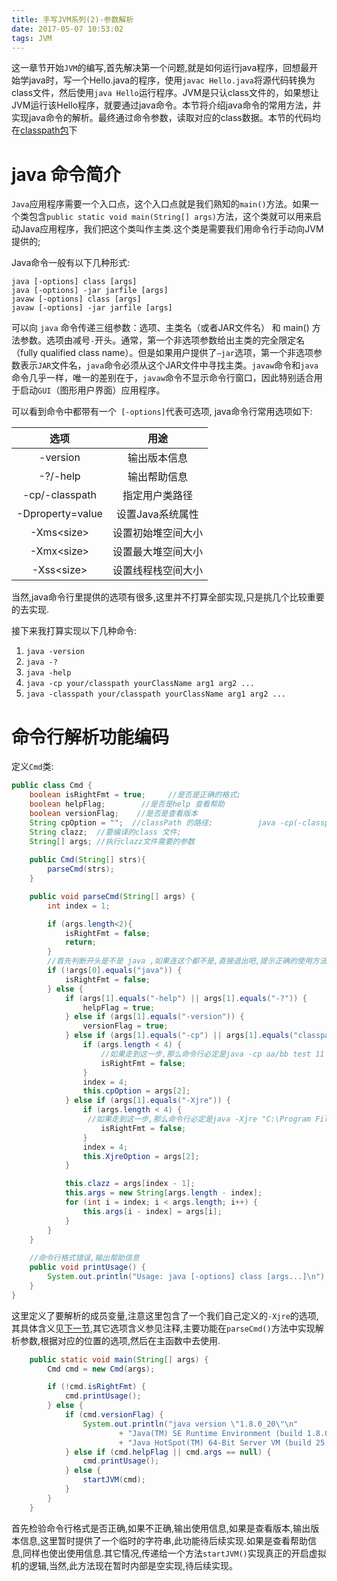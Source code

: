 ```yaml
---
title: 手写JVM系列(2)-参数解析
date: 2017-05-07 10:53:02
tags: JVM
---
```


这一章节开始`JVM`的编写,首先解决第一个问题,就是如何运行java程序，回想最开始学java时，写一个Hello.java的程序，使用`javac Hello.java`将源代码转换为class文件，然后使用`java Hello`运行程序。JVM是只认class文件的，如果想让JVM运行该Hello程序，就要通过java命令。本节将介绍java命令的常用方法，并实现java命令的解析。最终通过命令参数，读取对应的class数据。本节的代码均在[classpath包](https://github.com/zachaxy/JVM)下

<!--more-->



# java 命令简介

`Java`应用程序需要一个入口点，这个入口点就是我们熟知的`main()`方法。如果一个类包含`public static void main(String[] args)`方法，这个类就可以用来启动Java应用程序，我们把这个类叫作主类.这个类是需要我们用命令行手动向JVM提供的;

Java命令一般有以下几种形式:

```
java [-options] class [args]
java [-options] -jar jarfile [args]
javaw [-options] class [args]
javaw [-options] -jar jarfile [args]
```

可以向 `java` 命令传递三组参数：选项、主类名（或者JAR文件名）
和 main() 方法参数。选项由减号`-`开头。通常，第一个非选项参数给出主类的完全限定名（fully qualified class name）。但是如果用户提供了`–jar`选项，第一个非选项参数表示`JAR`文件名，`java`命令必须从这个JAR文件中寻找主类。`javaw`命令和`java`命令几乎一样，唯一的差别在于，`javaw`命令不显示命令行窗口，因此特别适合用于启动`GUI`（图形用户界面）应用程序。



可以看到命令中都带有一个` [-options]`代表可选项, java命令行常用选项如下:

|        选项        |     用途     |
| :--------------: | :--------: |
|     -version     |   输出版本信息   |
|     -?/-help     |   输出帮助信息   |
|  -cp/-classpath  |  指定用户类路径   |
| -Dproperty=value | 设置Java系统属性 |
|   -Xms\<size>    | 设置初始堆空间大小  |
|   -Xmx\<size>    | 设置最大堆空间大小  |
|   -Xss\<size>    | 设置线程栈空间大小  |

当然,java命令行里提供的选项有很多,这里并不打算全部实现,只是挑几个比较重要的去实现.

接下来我打算实现以下几种命令:

1. `java -version`
2. `java -?`
3. `java -help`
4. `java -cp your/classpath yourClassName arg1 arg2 ...` 
5. `java -classpath your/classpath yourClassName arg1 arg2 ...`



# 命令行解析功能编码

定义`Cmd`类:

```java
public class Cmd {
    boolean isRightFmt = true;     //是否是正确的格式;
    boolean helpFlag;        //是否是help 查看帮助
    boolean versionFlag;    //是否是查看版本
    String cpOption = "";  //classPath 的路径;          java -cp(-classpath) xxx
    String clazz;  //要编译的class 文件;
    String[] args; //执行clazz文件需要的参数
    
    public Cmd(String[] strs){
        parseCmd(strs);
    }

    public void parseCmd(String[] args) {
        int index = 1;

        if (args.length<2){
            isRightFmt = false;
            return;
        }
        //首先判断开头是不是 java ,如果连这个都不是,直接退出吧,提示正确的使用方法;
        if (!args[0].equals("java")) {
            isRightFmt = false;
        } else {
            if (args[1].equals("-help") || args[1].equals("-?")) {
                helpFlag = true;
            } else if (args[1].equals("-version")) {
                versionFlag = true;
            } else if (args[1].equals("-cp") || args[1].equals("classpath")) {
                if (args.length < 4) {
                    //如果走到这一步,那么命令行必定是java -cp aa/bb test 11 22 33 的形式,所以应该至少有4项;
                    isRightFmt = false;
                }
                index = 4;
                this.cpOption = args[2];
            } else if (args[1].equals("-Xjre")) {
                if (args.length < 4) {
                 //如果走到这一步,那么命令行必定是java -Xjre "C:\Program Files\Java\jdk1.8.0_20\jre" java.lang.Object 的形式,所以应该至少有4项;
                    isRightFmt = false;
                }
                index = 4;
                this.XjreOption = args[2];
            }

            this.clazz = args[index - 1];
            this.args = new String[args.length - index];
            for (int i = index; i < args.length; i++) {
                this.args[i - index] = args[i];
            }
        }
    }
    
    //命令行格式错误,输出帮助信息
    public void printUsage() {
        System.out.println("Usage: java [-options] class [args...]\n");
    }
}
```

这里定义了要解析的成员变量,注意这里包含了一个我们自己定义的`-Xjre`的选项,其具体含义见[下一节](),其它选项含义参见注释,主要功能在`parseCmd()`方法中实现解析参数,根据对应的位置的选项,然后在主函数中去使用.



```java
    public static void main(String[] args) {
        Cmd cmd = new Cmd(args);

        if (!cmd.isRightFmt) {
            cmd.printUsage();
        } else {
            if (cmd.versionFlag) {
                System.out.println("java version \"1.8.0_20\"\n"
                        + "Java(TM) SE Runtime Environment (build 1.8.0_20-b26)\n"
                        + "Java HotSpot(TM) 64-Bit Server VM (build 25.20-b23, mixed mode)");
            } else if (cmd.helpFlag || cmd.args == null) {
                cmd.printUsage();
            } else {
                startJVM(cmd);
            }
        }
    }
```

首先检验命令行格式是否正确,如果不正确,输出使用信息,如果是查看版本,输出版本信息,这里暂时提供了一个临时的字符串,此功能待后续实现.如果是查看帮助信息,同样也使出使用信息.其它情况,传递给一个方法`startJVM()`实现真正的开启虚拟机的逻辑,当然,此方法现在暂时内部是空实现,待后续实现。
